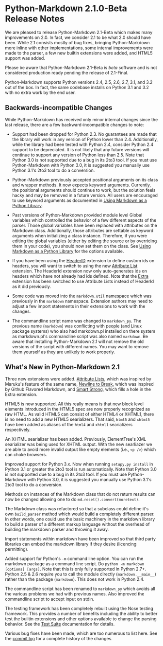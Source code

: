 Python-Markdown 2.1.0-Beta Release Notes
========================================

We are pleased to release Python-Markdown 2.1-Beta which makes many 
improvements on 2.0. In fact, we consider 2.1 to be what 2.0 should have been. 
While 2.1 consists mostly of bug fixes, bringing Python-Markdown more inline 
with other implementations, some internal improvements were made to the parser, 
a few new builtin extensions were added, and HTML5 support was added.

Please be aware that Python-Markdown 2.1-Beta is *beta* software and is not
considered production ready pending the release of 2.1-Final.

Python-Markdown supports Python versions 2.4, 2.5, 2.6, 2.7, 3.1, and 3.2 out 
of the box. In fact, the same codebase installs on Python 3.1 and 3.2 with no 
extra work by the end user.

Backwards-incompatible Changes
------------------------------

While Python-Markdown has received only minor internal changes since the last
release, there are a few backward-incompatible changes to note:

* Support had been dropped for Python 2.3. No guarantees are made that the 
library will work in any version of Python lower than 2.4. Additionally, while 
the library had been tested with Python 2.4, consider Python 2.4 support to be 
depreciated. It is not likely that any future versions will continue to support
any version of Python less than 2.5. Note that Python 3.0 is not supported due 
to a bug in its 2to3 tool. If you must use Python-Markdown with Python 3.0, it 
is suggested you manually use Python 3.1's 2to3 tool to do a conversion.

* Python-Markdown previously accepted positional arguments on its class and
wrapper methods. It now expects keyword arguments. Currently, the positional
arguments should continue to work, but the solution feels hacky and may be 
removed in a future version. All users are encouraged to use keyword arguments 
as documented in [Using Markdown as a Python Library](using_as_module.html).

* Past versions of Python-Markdown provided module level Global variables which
controlled the behavior of a few different aspects of the parser. Those global
variables have been replaced with attributes on the Markdown class. 
Additionally, those attributes are settable as keyword arguments when 
initializing a class instance. Therefore, if you were editing the global 
variables (either by editing the source or by overriding them in your code), 
you should now set them on the class. See 
[Using Markdown as a Python Library](using_as_module.html) for the options 
available.

* If you have been using the [HeaderID](extensions/header_id.html) extension 
to define custom ids on headers, you will want to switch to using the new 
[Attribute List](extensions/attr_list.html) extension. The HeaderId extension 
now only auto-generates ids on headers which have not already had ids defined. 
Note that the [Extra](extensions/extra.html) extension has been switched to use 
Attribute Lists instead of HeaderId as it did previously.

* Some code was moved into the `markdown.util` namespace which was previously
in the `markdown` namespace. Extension authors may need to adjust a few
import statements in their extensions to work with the changes.

* The commandline script name was changed to `markdown_py`. The previous name
(`markdown`) was conflicting with people (and Linux package systems) who also
had markdown.pl installed on there system as markdown.pl's commandline script
was also named `markdown`. Be aware that installing Python-Markdown 2.1
will not remove the old versions of the script with different names. You
may want to remove them yourself as they are unlikely to work properly.

What's New in Python-Markdown 2.1
---------------------------------

Three new extensions were added. [Attribute Lists](extensions/attr_list.html), 
which was inspired by Maruku's feature of the same name, 
[Newline to Break](extensions/nl2br.html), which was inspired by Github 
Flavored Markdown, and [Smart Strong](extensions/smart_strong.html), which 
fills a hole in the Extra extension.

HTML5 is now supported. All this really means is that new block level elements 
introduced in the HTML5 spec are now properly recognized as raw HTML. As
valid  HTML5 can consist of either HTML4 or XHTML1, there is no need to add a
new HTML5  searializers. That said, `html5` and `xhtml5` have been added as 
aliases of the `html4` and `xhtml1` searializers respectively.

An XHTML searializer has been added. Previously, ElementTree's XML searializer 
was being used for XHTML output. With the new searliazer we are able to avoid
more invalid output like empty elements (i.e., `<p />`) which can choke 
browsers.

Improved support for Python 3.x. Now when running `setupy.py install` in 
Python 3.1 or greater the 2to3 tool is run automatically. Note that Python 3.0 
is not supported due to a bug in its 2to3 tool. If you must use Python-Markdown
with Python 3.0, it is suggested you manually use Python 3.1's 2to3 tool to
do a conversion.

Methods on instances of the Markdown class that do not return results can now
be changed allowing one to do `md.reset().convert(moretext)`.

The Markdown class was refactored so that a subclass could define it's own 
`build_parser` method which would build a completely different parser. In
other words, one could use the basic machinery in the markdown library to 
build a parser of a different markup language without the overhead of building
the markdown parser and throwing it away.

Import statements within markdown have been improved so that third party 
libraries can embed the markdown library if they desire (licencing permitting).

Added support for Python's `-m` command line option. You can run the markdown 
package as a command line script. Do `python -m markdown [options] [args]`. 
Note that this is only fully supported in Python 2.7+. Python 2.5 & 2.6 
require you to call the module directly (`markdown.__main__`) rather than
the package (`markdown`). This does not work in Python 2.4.

The commandline script has been renamed to `markdown_py` which avoids all the 
various problems we had with previous names.  Also improved the commandline 
script to accept input on stdin.

The testing framework has been completely rebuilt using the Nose testing 
framework. This provides a number of benefits including the ability to better
test the builtin extensions and other options available to change the parsing 
behavior. See the [Test Suite](test_suite.html) documentation for details.

Various bug fixes have been made, which are too numerous to list here. See the 
[commit log](https://github.com/waylan/Python-Markdown/commits/master) for a 
complete history of the changes.

